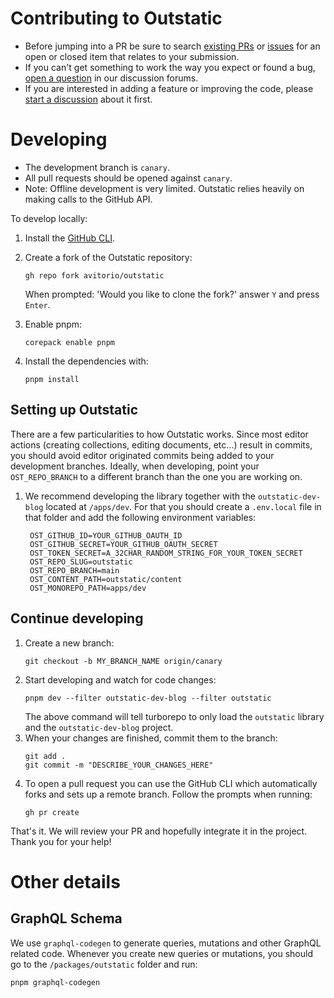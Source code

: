 # Contributing to Outstatic

- Before jumping into a PR be sure to search [existing PRs](https://github.com/avitorio/outstatic/pulls) or [issues](https://github.com/avitorio/outstatic/issues) for an open or closed item that relates to your submission.
- If you can't get something to work the way you expect or found a bug, [open a question](https://github.com/avitorio/outstatic/discussions/new?category=q-a) in our discussion forums.
- If you are interested in adding a feature or improving the code, please [start a discussion](https://github.com/avitorio/outstatic/discussions/new?category=ideas) about it first.

# Developing

- The development branch is `canary`.
- All pull requests should be opened against `canary`.
- Note: Offline development is very limited. Outstatic relies heavily on making calls to the GitHub API.

To develop locally:

1. Install the [GitHub CLI](https://github.com/cli/cli#installation).
1. Create a fork of the Outstatic repository:

   ```
   gh repo fork avitorio/outstatic
   ```

   When prompted: 'Would you like to clone the fork?' answer `Y` and press `Enter`.

1. Enable pnpm:
   ```
   corepack enable pnpm
   ```
1. Install the dependencies with:
   ```
   pnpm install
   ```

## Setting up Outstatic

There are a few particularities to how Outstatic works. Since most editor actions (creating collections, editing documents, etc...) result in commits, you should avoid editor originated commits being added to your development branches. Ideally, when developing, point your `OST_REPO_BRANCH` to a different branch than the one you are working on.

1. We recommend developing the library together with the `outstatic-dev-blog` located at `/apps/dev`. For that you should create a `.env.local` file in that folder and add the following environment variables:
   ```
    OST_GITHUB_ID=YOUR_GITHUB_OAUTH_ID
    OST_GITHUB_SECRET=YOUR_GITHUB_OAUTH_SECRET
    OST_TOKEN_SECRET=A_32CHAR_RANDOM_STRING_FOR_YOUR_TOKEN_SECRET
    OST_REPO_SLUG=outstatic
    OST_REPO_BRANCH=main
    OST_CONTENT_PATH=outstatic/content
    OST_MONOREPO_PATH=apps/dev
   ```

## Continue developing

1. Create a new branch:
   ```
   git checkout -b MY_BRANCH_NAME origin/canary
   ```
1. Start developing and watch for code changes:
   ```
   pnpm dev --filter outstatic-dev-blog --filter outstatic
   ```
   The above command will tell turborepo to only load the `outstatic` library and the `outstatic-dev-blog` project.
1. When your changes are finished, commit them to the branch:
   ```
   git add .
   git commit -m "DESCRIBE_YOUR_CHANGES_HERE"
   ```
1. To open a pull request you can use the GitHub CLI which automatically forks and sets up a remote branch. Follow the prompts when running:
   ```
   gh pr create
   ```

That's it. We will review your PR and hopefully integrate it in the project. Thank you for your help!

# Other details

## GraphQL Schema

We use `graphql-codegen` to generate queries, mutations and other GraphQL related code. Whenever you create new queries or mutations, you should go to the `/packages/outstatic` folder and run:

```
pnpm graphql-codegen
```
